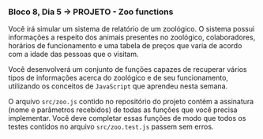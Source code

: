 ### Bloco 8, Dia 5 -> PROJETO - Zoo functions

Você irá simular um sistema de relatório de um zoológico. O sistema possui informações a respeito dos animais presentes no zoológico, colaboradores, horários de funcionamento e uma tabela de preços que varia de acordo com a idade das pessoas que o visitam.

Você desenvolverá um conjunto de funções capazes de recuperar vários tipos de informações acerca do zoológico e de seu funcionamento, utilizando os conceitos de `JavaScript` que aprendeu nesta semana.

O arquivo `src/zoo.js` contido no repositório do projeto contém a assinatura (nome e parâmetros recebidos) de todas as funções que você precisa implementar. Você deve completar essas funções de modo que todos os testes contidos no arquivo `src/zoo.test.js` passem sem erros.
